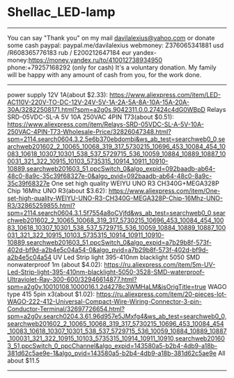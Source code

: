 # Shellac_LED-lamp
*********************************************************
You can say "Thank you" on my mail davilalexius@yahoo.com
or donate some cash 
paypal: paypal.me/davilalexius
webmoney: Z376065341881 usd /R608365776183 rub / E200212647184 eur
yandex-money:https://money.yandex.ru/to/410012738934950
phone:+79257168292 (only for cash)
It's a voluntary donation. 
My family will be happy with any amount of cash from you, for the work done.
*********************************************************
power supply 12V 1A(about $2.33):
https://www.aliexpress.com/item/LED-AC110V-220V-TO-DC-12V-24V-5V-1A-2A-5A-8A-10A-15A-20A-30A/32822508171.html?spm=a2g0s.9042311.0.0.27424c4dG0WBpD
Relays SRD-05VDC-SL-A 5V 10A 250VAC 4PIN T73(about $0.51):
https://www.aliexpress.com/item/Relays-SRD-05VDC-SL-A-5V-10A-250VAC-4PIN-T73-Wholesale-Price/32826047348.html?spm=2114.search0604.3.2.5e6b370ebdombi&ws_ab_test=searchweb0_0,searchweb201602_2_10065_10068_319_317_5730215_10696_453_10084_454_10083_10618_10307_10301_538_537_5729715_536_10059_10884_10889_10887_100031_321_322_10915_10103_5735315_10914_10911_10910-10889,searchweb201603_51,ppcSwitch_0&algo_expid=092baadb-ab64-48c0-8a9c-35c39f68327e-0&algo_pvid=092baadb-ab64-48c0-8a9c-35c39f68327e
One set high quality WEIYU UNO R3 CH340G+MEGA328P Chip 16Mhz UNO R3(about $3.62):
https://www.aliexpress.com/item/One-set-high-quality-WEIYU-UNO-R3-CH340G-MEGA328P-Chip-16Mhz-UNO-R3/32865259855.html?spm=2114.search0604.3.1.5f7554a8oCVjfd&ws_ab_test=searchweb0_0,searchweb201602_2_10065_10068_319_317_5730215_10696_453_10084_454_10083_10618_10307_10301_538_537_5729715_536_10059_10884_10889_10887_100031_321_322_10915_10103_5735315_10914_10911_10910-10889,searchweb201603_51,ppcSwitch_0&algo_expid=a7b29b8f-573f-402d-bf9d-a2b4e5c04a54-0&algo_pvid=a7b29b8f-573f-402d-bf9d-a2b4e5c04a54
UV Led Strip light 395-410nm blacklight 5050 SMD nonwaterproof 1m (about $4.02):
https://ru.aliexpress.com/item/5m-UV-Led-Strip-light-395-410nm-blacklight-5050-3528-SMD-waterproof-Ultraviolet-Ray-300-600/32946614877.html?spm=a2g0v.10010108.1000016.1.2d4278c3WMHaLM&isOrigTitle=true
WAGO type 415 5pin  x3(about $1.02):
https://ru.aliexpress.com/item/20-pieces-lot-WAGO-222-412-Universal-Compact-Wire-Wiring-Connector-3-pin-Conductor-Terminal/32697726654.html?spm=a2g0v.search0204.3.61.96d957e5JMxfg4&ws_ab_test=searchweb0_0,searchweb201602_2_10065_10068_319_317_5730215_10696_453_10084_454_10083_10618_10307_10301_538_537_5729715_536_10059_10884_10889_10887_100031_321_322_10915_10103_5735315_10914_10911_10910,searchweb201603_51,ppcSwitch_0_ppcChannel&algo_expid=143580a5-b2b4-4db9-a18b-381d62c5ae9e-1&algo_pvid=143580a5-b2b4-4db9-a18b-381d62c5ae9e
All about $11.5
*********************************************************
